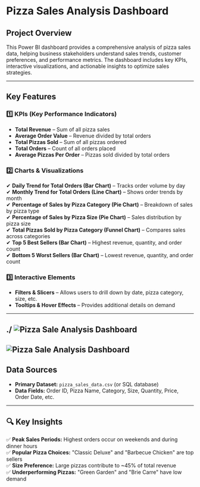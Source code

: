 # Pizza Sales Analysis Dashboard

## Project Overview  
This Power BI dashboard provides a comprehensive analysis of pizza sales data, helping business stakeholders understand sales trends, customer preferences, and performance metrics. The dashboard includes key KPIs, interactive visualizations, and actionable insights to optimize sales strategies.

---

## Key Features

### 1️⃣ KPIs (Key Performance Indicators)  
- **Total Revenue** – Sum of all pizza sales  
- **Average Order Value** – Revenue divided by total orders  
- **Total Pizzas Sold** – Sum of all pizzas ordered  
- **Total Orders** – Count of all orders placed  
- **Average Pizzas Per Order** – Pizzas sold divided by total orders  

### 2️⃣ Charts & Visualizations  
✔ **Daily Trend for Total Orders (Bar Chart)** – Tracks order volume by day  
✔ **Monthly Trend for Total Orders (Line Chart)** – Shows order trends by month  
✔ **Percentage of Sales by Pizza Category (Pie Chart)** – Breakdown of sales by pizza type  
✔ **Percentage of Sales by Pizza Size (Pie Chart)** – Sales distribution by pizza size  
✔ **Total Pizzas Sold by Pizza Category (Funnel Chart)** – Compares sales across categories  
✔ **Top 5 Best Sellers (Bar Chart)** – Highest revenue, quantity, and order count  
✔ **Bottom 5 Worst Sellers (Bar Chart)** – Lowest revenue, quantity, and order count  

### 3️⃣ Interactive Elements  
- **Filters & Slicers** – Allows users to drill down by date, pizza category, size, etc.  
- **Tooltips & Hover Effects** – Provides additional details on demand  

---
./
![Pizza Sale Analysis Dashboard](Pizza-Sale-Analysis/Dashboard1.png)
---
![Pizza Sale Analysis Dashboard](Pizza-Sale-Analysis/Dashboard2.png)
---


## Data Sources  
- **Primary Dataset:** `pizza_sales_data.csv` (or SQL database)  
- **Data Fields:** Order ID, Pizza Name, Category, Size, Quantity, Price, Order Date, etc.  

---

## 🔍 Key Insights  
✅ **Peak Sales Periods:** Highest orders occur on weekends and during dinner hours  
✅ **Popular Pizza Choices:** "Classic Deluxe" and "Barbecue Chicken" are top sellers  
✅ **Size Preference:** Large pizzas contribute to ~45% of total revenue  
✅ **Underperforming Pizzas:** "Green Garden" and "Brie Carre" have low demand  

